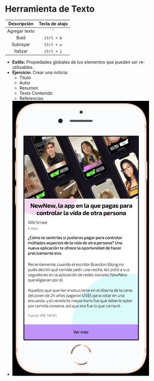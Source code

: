 # Herramienta de Texto

| Descripciòn | Tecla de atajo |
| :---: | :---: |
| Agregar texto | `` |
| Bold | `Ctrl + b` |
| Subrayar | `Ctrl + u` |
| Italizar | `Ctrl + i` |

- **Estilo:** Propiedades globales de los elementos que pueden ser re-utilizables.
- **Ejercicio:** Crear una noticia:
  - Tìtulo
  - Autor
  - Resumen
  - Texto Contenido
  - Referencias
- ![mi noticia](images/0003.png)